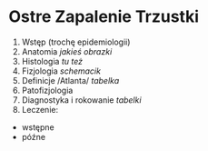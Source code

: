 Ostre Zapalenie Trzustki
========================

1. Wstęp (trochę epidemiologii)
2. Anatomia
   *jakieś obrazki*
3. Histologia
  *tu też*
4. Fizjologia
  *schemacik*
5. Definicje /Atlanta/
  *tabelka*
6. Patofizjologia
7. Diagnostyka i rokowanie
   *tabelki*
8. Leczenie:
- wstępne
- późne
